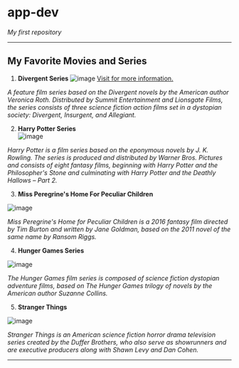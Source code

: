 # app-dev
*My first repository*

---

## My Favorite Movies and Series
1. **Divergent Series** 
 ![image](https://user-images.githubusercontent.com/103399361/205434858-f45be3e9-53c0-40ad-bf8e-42fd51077962.png) [Visit for more information.](https://en.wikipedia.org/wiki/The_Divergent_Series)

  *A feature film series based on the Divergent novels by the American author Veronica Roth. Distributed by Summit Entertainment and Lionsgate Films, the series consists of three science fiction action films set in a dystopian society: Divergent, Insurgent, and Allegiant.*

2. **Harry Potter Series**  
 ![image](https://user-images.githubusercontent.com/103399361/205434847-36fb6647-e38a-4d5e-b50b-497aec9f85ef.png)

  *Harry Potter is a film series based on the eponymous novels by J. K. Rowling. The series is produced and distributed by Warner Bros. Pictures and consists of eight fantasy films, beginning with Harry Potter and the Philosopher's Stone and culminating with Harry Potter and the Deathly Hallows – Part 2.*
  
3. **Miss Peregrine's Home For Peculiar Children** 


 ![image](https://user-images.githubusercontent.com/103399361/205434873-593a9ddd-6b20-4756-8cd2-4ceac36ee0ee.png)

*Miss Peregrine's Home for Peculiar Children is a 2016 fantasy film directed by Tim Burton and written by Jane Goldman, based on the 2011 novel of the same name by Ransom Riggs.*

4. **Hunger Games Series** 

 ![image](https://user-images.githubusercontent.com/103399361/205434815-7a897884-f65f-4ae5-9601-96f3870718b0.png)

 *The Hunger Games film series is composed of science fiction dystopian adventure films, based on The Hunger Games trilogy of novels by the American author Suzanne Collins.*

5. **Stranger Things**

  ![image](https://user-images.githubusercontent.com/103399361/205435548-8e254a25-2d77-4872-82b9-f8c8c019f10a.png)

*Stranger Things is an American science fiction horror drama television series created by the Duffer Brothers, who also serve as showrunners and are executive producers along with Shawn Levy and Dan Cohen.*

---
